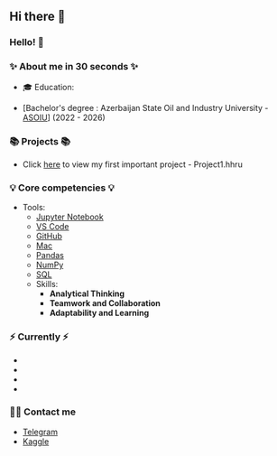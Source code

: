 ## Hi there 👋

<!--
**Tural-Kazimov/Tural-Kazimov** is a ✨ _special_ ✨ repository because its `README.md` (this file) appears on your GitHub profile.

Here are some ideas to get you started:

- 🔭 I’m currently working on ...
- 🌱 I’m currently learning ...
- 👯 I’m looking to collaborate on ...
- 🤔 I’m looking for help with ...
- 💬 Ask me about ...
- 📫 How to reach me: ...
- 😄 Pronouns: ...
- ⚡ Fun fact: ...
-->

### Hello! 👋 

### ✨ About me in 30 seconds ✨ 
* 🎓 Education:
 - [Bachelor's degree : Azerbaijan State Oil and Industry University - [ASOIU](https://asoiu.edu.az)] (2022 - 2026)

### 📚 Projects 📚
* Click [here](https://github.com/Tural-Kazimov/Project1-DS) to view my first important project - Project1.hhru

### 💡 Core competencies 💡
- Tools: 
    * [Jupyter Notebook](https://img.shields.io/badge/Jupyter-F37626?style=for-the-badge&logo=jupyter&logoColor=white)
    * [VS Code](https://img.shields.io/badge/VS%20Code-007ACC?style=for-the-badge&logo=visual-studio-code&logoColor=white)
    * [GitHub](https://img.shields.io/badge/GitHub-181717?style=for-the-badge&logo=github&logoColor=white)
    * [Mac](https://img.shields.io/badge/Mac-000000?style=for-the-badge&logo=apple&logoColor=white)
    * [Pandas](https://img.shields.io/badge/Pandas-150458?style=for-the-badge&logo=pandas&logoColor=white)
    * [NumPy](https://img.shields.io/badge/NumPy-013243?style=for-the-badge&logo=numpy&logoColor=white)
    * [SQL](https://img.shields.io/badge/SQL-003B57?style=for-the-badge&logo=sql&logoColor=white)
  - Skills:
    * **Analytical Thinking**
    * **Teamwork and Collaboration**
    * **Adaptability and Learning**


### ⚡️ Currently ⚡️
- 
- 
- 
- 

### 🙌🏻 Contact me
- [Telegram]()
- [Kaggle]()